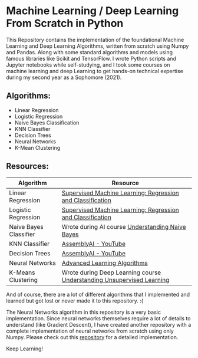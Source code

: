 # Machine Learning / Deep Learning From Scratch in Python
This Repository contains the implementation of the foundational Machine Learning and Deep Learning Algorithms, written from scratch using Numpy and Pandas.
Along with some standard algorithms and models using famous libraries like Scikit and TensorFlow.
I wrote Python scripts and Jupyter notebooks while self-studying, and I took some courses on machine learning and deep Learning to get hands-on technical expertise during my second year as a Sophomore (2021).

## Algorithms:
- Linear Regression
- Logistic Regression
- Naive Bayes Classification
- KNN Classifier
- Decision Trees
- Neural Networks
- K-Mean Clustering

## Resources:

| Algorithm            | Resource                                                                                                                                   |
|----------------------|-------------------------------------------------------------------------------------------------------------------------------------------|
| Linear Regression    | [Supervised Machine Learning: Regression and Classification](https://www.coursera.org/specializations/machine-learning-introduction)     |
| Logistic Regression  | [Supervised Machine Learning: Regression and Classification](https://www.coursera.org/specializations/machine-learning-introduction)     |
| Naive Bayes Classifier | Wrote during AI course [Understanding Naive Bayes](https://youtu.be/O2L2Uv9pdDA?si=QIcVKqqfj54IGxd5)                                                            |
| KNN Classifier       | [AssemblyAI - YouTube](https://www.youtube.com/watch?v=rTEtEy5o3X0)                                                                       |
| Decision Trees       | [AssemblyAI - YouTube](https://youtu.be/NxEHSAfFlK8?list=PLcWfeUsAys2k_xub3mHks85sBHZvg24Jd)                                              |
| Neural Networks      | [Advanced Learning Algorithms](https://www.coursera.org/learn/advanced-learning-algorithms?specialization=machine-learning-introduction) |
| K-Means Clustering   | Wrote during Deep Learning course [Understanding Unsupervised Learning](https://www.coursera.org/learn/unsupervised-learning-recommenders-reinforcement-learning?specialization=machine-learning-introduction) |

And of course, there are a lot of different algorithms that I implemented and learned but got lost or never made it to this repository. :(

The Neural Networks algorithm in this repository is a very basic implementation. Since neural networks themselves require a lot of details to understand (like Gradient Descent), I have created another repository with a complete implementation of neural networks from scratch using only Numpy. Please check out this [repository](https://github.com/AbdullahMushtaq78/Neural-Networks-Library-from-scratch-) for a detailed implementation.


Keep Learning!
